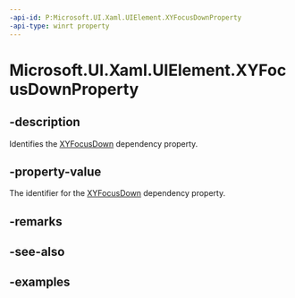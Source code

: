 ```yaml
---
-api-id: P:Microsoft.UI.Xaml.UIElement.XYFocusDownProperty
-api-type: winrt property
---
```


# Microsoft.UI.Xaml.UIElement.XYFocusDownProperty

<!--
public static Microsoft.UI.Xaml.DependencyProperty XYFocusDownProperty { get; }
-->

## -description

Identifies the [XYFocusDown](uielement_xyfocusdown.md) dependency property.

## -property-value

The identifier for the [XYFocusDown](uielement_xyfocusdown.md) dependency property.

## -remarks

## -see-also

## -examples
